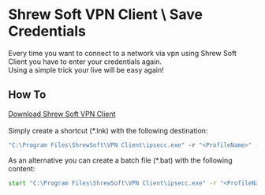 # <b>Shrew Soft VPN Client</b> \ Save Credentials
Every time you want to connect to a network via vpn using Shrew Soft Client you have to enter your credentials again.<br/>
Using a simple trick your live will be easy again!
## How To
<a href="https://www.shrew.net/download/vpn">Download Shrew Soft VPN Client</a><br/>
<br/>
Simply create a shortcut (*.lnk) with the following destination:
```cmd
"C:\Program Files\ShrewSoft\VPN Client\ipsecc.exe" -r "<ProfileName>" -u "<UserName>" -p "<Password>" -a
```
As an alternative you can create a batch file (*.bat) with the following content:
```cmd
start "C:\Program Files\ShrewSoft\VPN Client\ipsecc.exe" -r "<ProfileName>" -u "<UserName>" -p "<Password>" -a
```

